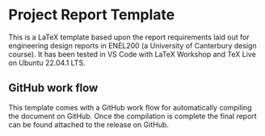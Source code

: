 # Project Report Template

This is a LaTeX template based upon the report requirements laid out for engineering design reports in ENEL200 (a University of Canterbury design course). It has been tested in VS Code with LaTeX Workshop and TeX Live on Ubuntu 22.04.1 LTS.

## GitHub work flow

This template comes with a GitHub work flow for automatically compiling the document on GitHub. Once the compilation is complete the final report can be found attached to the release on GitHub.
